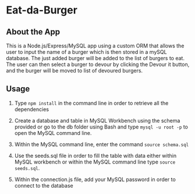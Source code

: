 # Eat-da-Burger

## About the App

This is a Node.js/Express/MySQL app using a custom ORM that allows the user to input the name of a burger which is then stored in a mySQL database.  The just added burger will be added to the list of burgers to eat.  The user can then select a burger to devour by clicking the Devour it button, and the burger will be moved to list of devoured burgers.

## Usage

1. Type `npm install` in the command line in order to retrieve all the dependencies

2. Create a database and table in MySQL Workbench using the schema provided or go to the db folder using Bash and type 
`mysql -u root -p` to open the MySQL command line.

3. Within the MySQL command line, enter the command `source schema.sql`

4. Use the seeds.sql file in order to fill the table with data either within MySQL workbench or within the MySQL command line type `source seeds.sql`.

5. Within the connection.js file, add your MySQL password in order to connect to the database
